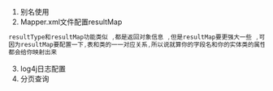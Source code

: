 1. 别名使用
2. Mapper.xml文件配置resultMap
```java
resultType和resultMap功能类似 ,都是返回对象信息 ,但是resultMap要更强大一些 ,可自定义。
因为resultMap要配置一下,表和类的一一对应关系,所以说就算你的字段名和你的实体类的属性名不一样也没关系,
都会给你映射出来
```
3. log4j日志配置
4. 分页查询